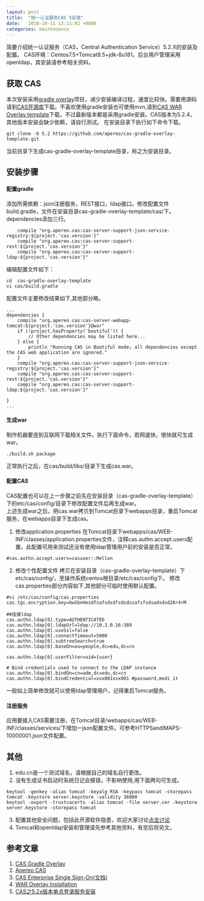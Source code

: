```yaml
---
layout: post
title:  "统一认证服务CAS 5安装"
date:   2018-10-11 13:11:02 +0800
categories: maintenance
---
```




简要介绍统一认证服务（CAS，Central Authentication Service）5.2.X的安装及配置。
CAS环境：Centos7.5+Tomcat8.5+jdk-8u181。后台用户管理采用openldap，其安装请参考相关资料。

## 获取 CAS  
本次安装采用[gradle overlay](https://github.com/apereo/cas-gradle-overlay-template)项目，减少安装编译过程，速度比较快。需要用源码请到[CAS开源库](https://github.com/apereo/cas)下载。不喜欢使用gradle安装也可使用mvn,请到[CAS WAR Overlay template](https://github.com/apereo/cas-overlay-template)下载，不过最新版本都是采用gradle安装。CAS版本为5.2.4，其他版本安装会缺少依赖，请自行测试。
在安装目录下执行如下命令下载。
```
git clone -b 5.2 https://github.com/apereo/cas-gradle-overlay-template.git
```
当前目录下生成cas-gradle-overlay-template目录，称之为安装目录。

## 安装步骤  

#### 配置gradle  
添加所需依赖：json注册服务，REST接口，ldap接口。修改配置文件build.gradle，文件在安装目录cas-gradle-overlay-template/cas/下。dependencies添加三行。
```
    compile "org.apereo.cas:cas-server-support-json-service-registry:${project.'cas.version'}"
    compile "org.apereo.cas:cas-server-support-rest:${project.'cas.version'}"
    compile "org.apereo.cas:cas-server-support-ldap:${project.'cas.version'}"

```
编辑配置文件如下：
```
cd  cas-gradle-overlay-template
vi cas/build.gradle
```
配置文件主要修改结果如下,其他部分略。
```
...
dependencies {
    compile "org.apereo.cas:cas-server-webapp-tomcat:${project.'cas.version'}@war"
    if (!project.hasProperty('bootiful')) {
        // Other dependencies may be listed here...
    } else {
        println "Running CAS in Bootiful mode; all dependencies except the CAS web application are ignored."
    }
    compile "org.apereo.cas:cas-server-support-json-service-registry:${project.'cas.version'}"
    compile "org.apereo.cas:cas-server-support-rest:${project.'cas.version'}"
    compile "org.apereo.cas:cas-server-support-ldap:${project.'cas.version'}"

}
...
```

#### 生成war  
制作机器要连到互联网下载相关文件。执行下面命令，若网速快，很快就可生成war。
```
./build.sh package
```
正常执行之后，在cas/build/libs/目录下生成cas.war。

#### 配置CAS  
CAS配置也可以在上一步骤之前先在安装目录（cas-gradle-overlay-template）下的etc/cas/config/目录下修改配置文件后再生成war。  
上述生成war之后，把cas.war拷贝到Tomcat目录下webapps目录，重启Tomcat服务，在webapps目录下生成cas。  

1. 修改application.properties
在Tomcat目录下webapps/cas/WEB-INF/classes/application.properties文件，注释cas.authn.accept.users配置，此配置可用来测试还没有使用ldap管理用户前的安装是否正常。
```
#cas.authn.accept.users=casuser::Mellon
```
2. 修改个性配置文件
拷贝在安装目录（cas-gradle-overlay-template）下etc/cas/config/，至操作系统centos根目录/etc/cas/config下。
修改cas.properties部分内容如下,其他部分可临时使用默认配置。

```
#vi /etc/cas/config/cas.properties
cas.tgc.encryption.key=bwSbnHesdfsafsdsdfsdsdssafsfsdsadsdsd2Ar4rM

##连接ldap
cas.authn.ldap[0].type=AUTHENTICATED
cas.authn.ldap[0].ldapUrl=ldap://10.1.0.16:389
cas.authn.ldap[0].useSsl=false
cas.authn.ldap[0].connectTimeout=5000
cas.authn.ldap[0].subtreeSearch=true
cas.authn.ldap[0].baseDn=ou=people,dc=edu,dc=cn

cas.authn.ldap[0].userFilter=uid={user}

# Bind credentials used to connect to the LDAP instance
cas.authn.ldap[0].bindDn=cn=adm,dc=edu,dc=cn
cas.authn.ldap[0].bindCredential=xxx001xxx001 #password,modi it

```
一般如上简单修改就可以使用ldap管理用户。记得重启Tomcat服务。


#### 注册服务  
应用要接入CAS需要注册，在Tomcat目录/webapps/cas/WEB-INF/classes/services/下增加一json配置文件。可参考HTTPSandIMAPS-10000001.json文件配置。    

## 其他  
1. edu.cn是一个测试域名，请根据自己的域名自行更改。
2. 没有生成证书启动时系统日记会报错，不影响使用,用下面两句可生成。
```
keytool -genkey -alias tomcat -keyalg RSA -keypass tomcat -storepass tomcat -keystore server.keystore -validity 36000
keytool -export -trustcacerts -alias tomcat -file server.cer -keystore server.keystore -storepass tomcat
```
3. 配置其他安全问题，包括此开源软件隐患，欢迎大家讨论[点击讨论](https://github.com/abanger/abanger.github.io/issues)
4. Tomcat和openldap安装和管理请先参考其他资料，有空后将另文。

## 参考文章  
1. [CAS Gradle Overlay](https://github.com/apereo/cas-gradle-overlay-template)  
2. [Apereo CAS](https://github.com/apereo/cas)  
3. [CAS Enterprise Single Sign-On(文档)](https://apereo.github.io/cas/5.2.x/index.html)  
4. [WAR Overlay Installation](https://apereo.github.io/cas/5.2.x/installation/Maven-Overlay-Installation.html)  
5. [CAS之5.2x版本单点登录服务安装](https://blog.csdn.net/yelllowcong/article/details/78805420)  


